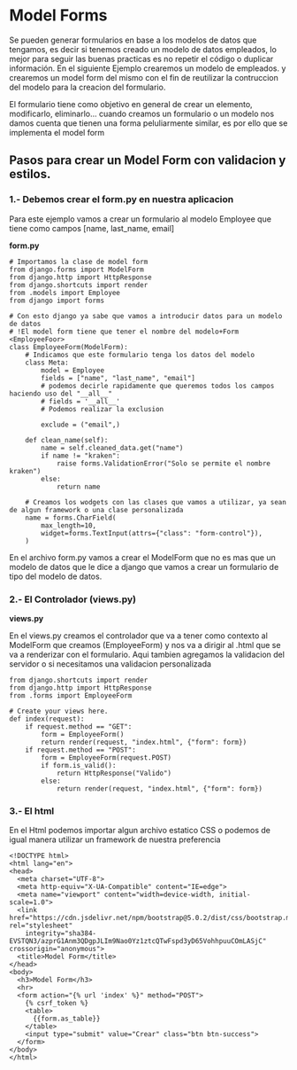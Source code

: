 # Model Forms

Se pueden generar formularios en base a los modelos de datos que tengamos, es decir si tenemos creado un modelo de datos empleados, lo mejor para seguir las buenas practicas es no repetir el código o duplicar información. En el siguiente Ejemplo crearemos un modelo de empleados. y crearemos un model form del mismo con el fin de reutilizar la contruccion del modelo para la creacion del formulario.

El formulario tiene como objetivo en general de crear un elemento, modificarlo, eliminarlo... cuando creamos un formulario o un modelo nos damos cuenta que tienen una forma peluliarmente similar, es por ello que se implementa el model form

## Pasos para crear un Model Form con validacion y estilos.

### 1.- Debemos crear el form.py en nuestra aplicacion

Para este ejemplo vamos a crear un formulario al modelo Employee que tiene como campos [name, last_name, email]

**form.py**

```
# Importamos la clase de model form
from django.forms import ModelForm
from django.http import HttpResponse
from django.shortcuts import render
from .models import Employee
from django import forms

# Con esto django ya sabe que vamos a introducir datos para un modelo de datos
# !El model form tiene que tener el nombre del modelo+Form <EmployeeFoor>
class EmployeeForm(ModelForm):
    # Indicamos que este formulario tenga los datos del modelo
    class Meta:
        model = Employee
        fields = ["name", "last_name", "email"]
        # podemos decirle rapidamente que queremos todos los campos haciendo uso del "__all__"
        # fields = '__all__'
        # Podemos realizar la exclusion

        exclude = ("email",)

    def clean_name(self):
        name = self.cleaned_data.get("name")
        if name != "kraken":
            raise forms.ValidationError("Solo se permite el nombre kraken")
        else:
            return name

    # Creamos los wodgets con las clases que vamos a utilizar, ya sean de algun framework o una clase personalizada
    name = forms.CharField(
        max_length=10,
        widget=forms.TextInput(attrs={"class": "form-control"}),
    )
```

En el archivo form.py vamos a crear el ModelForm que no es mas que un modelo de datos que le dice a django que vamos a crear un formulario de tipo del modelo de datos.

### 2.- El Controlador (views.py)

**views.py**

En el views.py creamos el controlador que va a tener como contexto al ModelForm que creamos (EmployeeForm) y nos va a dirigir al .html que se va a renderizar con el formulario.
Aqui tambien agregamos la validacion del servidor o si necesitamos una validacion personalizada

```
from django.shortcuts import render
from django.http import HttpResponse
from .forms import EmployeeForm

# Create your views here.
def index(request):
    if request.method == "GET":
        form = EmployeeForm()
        return render(request, "index.html", {"form": form})
    if request.method == "POST":
        form = EmployeeForm(request.POST)
        if form.is_valid():
            return HttpResponse("Valido")
        else:
            return render(request, "index.html", {"form": form})

```

### 3.- El html

En el Html podemos importar algun archivo estatico CSS o podemos de igual manera utilizar un framework de nuestra preferencia

```
<!DOCTYPE html>
<html lang="en">
<head>
  <meta charset="UTF-8">
  <meta http-equiv="X-UA-Compatible" content="IE=edge">
  <meta name="viewport" content="width=device-width, initial-scale=1.0">
  <link href="https://cdn.jsdelivr.net/npm/bootstrap@5.0.2/dist/css/bootstrap.min.css" rel="stylesheet"
    integrity="sha384-EVSTQN3/azprG1Anm3QDgpJLIm9Nao0Yz1ztcQTwFspd3yD65VohhpuuCOmLASjC" crossorigin="anonymous">
  <title>Model Form</title>
</head>
<body>
  <h3>Model Form</h3>
  <hr>
  <form action="{% url 'index' %}" method="POST">
    {% csrf_token %}
    <table>
      {{form.as_table}}
    </table>
    <input type="submit" value="Crear" class="btn btn-success">
  </form>
</body>
</html>
```

